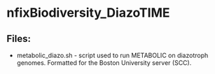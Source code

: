 # nfixBiodiversity_DiazoTIME

## Files:
- metabolic_diazo.sh - script used to run METABOLIC on diazotroph genomes. Formatted for the Boston University server (SCC). 
